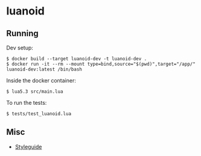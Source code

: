 # luanoid

## Running

Dev setup:
```
$ docker build --target luanoid-dev -t luanoid-dev .
$ docker run -it --rm --mount type=bind,source="$(pwd)",target="/app/" luanoid-dev:latest /bin/bash
```


Inside the docker container:
```
$ lua5.3 src/main.lua
```

To run the tests:
```
$ tests/test_luanoid.lua
```


## Misc

- [Styleguide](https://github.com/luarocks/lua-style-guide)
